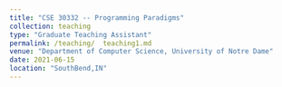 ```yaml
---
title: "CSE 30332 -- Programming Paradigms"
collection: teaching
type: "Graduate Teaching Assistant"
permalink: /teaching/  teaching1.md
venue: "Department of Computer Science, University of Notre Dame"
date: 2021-06-15
location: "SouthBend,IN"
---
```

